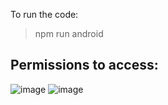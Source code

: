 To run the code:
> npm run android

## Permissions to access:



![image](https://github.com/Sarthak-code360/BLE_Scanner/assets/74900672/b0d2ab58-ad3d-47a1-aeed-676f3d19b67b)
![image](https://github.com/Sarthak-code360/BLE_Scanner/assets/74900672/c4810240-5d48-4531-b2d6-a04140840af6)



